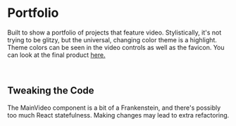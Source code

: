 <h1>Portfolio</h1>
<p>
  Built to show a portfolio of projects that feature video.  Stylistically, it's not trying to be glitzy, but the universal, changing color theme is a highlight.  
  Theme colors can be seen in the video controls as well as the favicon.  You can look at the final product 
  <a href="https://www.paulyprograms.com" target="_blank">
    here.
  </a>
</p>
</br>
<h2>Tweaking the Code</h2>
<p>
  The MainVideo component is a bit of a Frankenstein, and there's possibly too much React statefulness. 
  Making changes may lead to extra refactoring.
</p>
